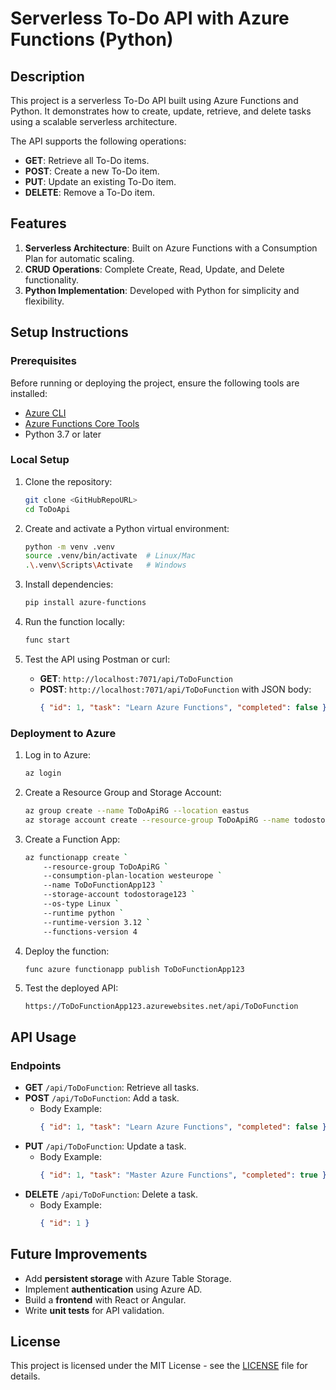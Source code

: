 # Serverless To-Do API with Azure Functions (Python)

## Description
This project is a serverless To-Do API built using Azure Functions and Python. It demonstrates how to create, update, retrieve, and delete tasks using a scalable serverless architecture.

The API supports the following operations:
- **GET**: Retrieve all To-Do items.
- **POST**: Create a new To-Do item.
- **PUT**: Update an existing To-Do item.
- **DELETE**: Remove a To-Do item.

## Features
1. **Serverless Architecture**: Built on Azure Functions with a Consumption Plan for automatic scaling.
2. **CRUD Operations**: Complete Create, Read, Update, and Delete functionality.
3. **Python Implementation**: Developed with Python for simplicity and flexibility.

## Setup Instructions

### Prerequisites
Before running or deploying the project, ensure the following tools are installed:
- [Azure CLI](https://learn.microsoft.com/en-us/cli/azure/install-azure-cli)
- [Azure Functions Core Tools](https://learn.microsoft.com/en-us/azure/azure-functions/functions-run-local)
- Python 3.7 or later

### Local Setup
1. Clone the repository:
   ```bash
   git clone <GitHubRepoURL>
   cd ToDoApi
   ```

2. Create and activate a Python virtual environment:
   ```bash
   python -m venv .venv
   source .venv/bin/activate  # Linux/Mac
   .\.venv\Scripts\Activate   # Windows
   ```

3. Install dependencies:
   ```bash
   pip install azure-functions
   ```

4. Run the function locally:
   ```bash
   func start
   ```

5. Test the API using Postman or curl:
   - **GET**: `http://localhost:7071/api/ToDoFunction`
   - **POST**: `http://localhost:7071/api/ToDoFunction` with JSON body:
     ```json
     { "id": 1, "task": "Learn Azure Functions", "completed": false }
     ```

### Deployment to Azure
1. Log in to Azure:
   ```bash
   az login
   ```

2. Create a Resource Group and Storage Account:
   ```bash
   az group create --name ToDoApiRG --location eastus
   az storage account create --resource-group ToDoApiRG --name todostorage123 --location eastus --sku Standard_LRS
   ```

3. Create a Function App:
   ```bash
   az functionapp create `
       --resource-group ToDoApiRG `
       --consumption-plan-location westeurope `
       --name ToDoFunctionApp123 `
       --storage-account todostorage123 `
       --os-type Linux `
       --runtime python `
       --runtime-version 3.12 `
       --functions-version 4
   ```

4. Deploy the function:
   ```bash
   func azure functionapp publish ToDoFunctionApp123
   ```

5. Test the deployed API:
   ```
   https://ToDoFunctionApp123.azurewebsites.net/api/ToDoFunction
   ```

## API Usage
### Endpoints
- **GET** `/api/ToDoFunction`: Retrieve all tasks.
- **POST** `/api/ToDoFunction`: Add a task.
  - Body Example:
    ```json
    { "id": 1, "task": "Learn Azure Functions", "completed": false }
    ```
- **PUT** `/api/ToDoFunction`: Update a task.
  - Body Example:
    ```json
    { "id": 1, "task": "Master Azure Functions", "completed": true }
    ```
- **DELETE** `/api/ToDoFunction`: Delete a task.
  - Body Example:
    ```json
    { "id": 1 }
    ```

## Future Improvements
- Add **persistent storage** with Azure Table Storage.
- Implement **authentication** using Azure AD.
- Build a **frontend** with React or Angular.
- Write **unit tests** for API validation.

## License
This project is licensed under the MIT License - see the [LICENSE](./LICENSE.txt) file for details.
